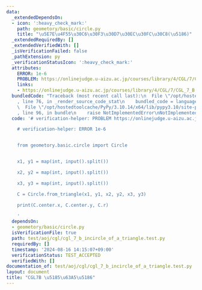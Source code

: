 ```yaml
---
data:
  _extendedDependsOn:
  - icon: ':heavy_check_mark:'
    path: geometory/basic/circle.py
    title: "\u5E7E\u4F55\u30C6\u30F3\u30D7\u30EC\u30FC\u30C8(\u5186)"
  _extendedRequiredBy: []
  _extendedVerifiedWith: []
  _isVerificationFailed: false
  _pathExtension: py
  _verificationStatusIcon: ':heavy_check_mark:'
  attributes:
    ERROR: 1e-6
    PROBLEM: https://onlinejudge.u-aizu.ac.jp/courses/library/4/CGL/7/CGL_7_B
    links:
    - https://onlinejudge.u-aizu.ac.jp/courses/library/4/CGL/7/CGL_7_B
  bundledCode: "Traceback (most recent call last):\n  File \"/opt/hostedtoolcache/PyPy/3.10.14/x64/lib/pypy3.10/site-packages/onlinejudge_verify/documentation/build.py\"\
    , line 76, in _render_source_code_stat\n    bundled_code = language.bundle(\n\
    \  File \"/opt/hostedtoolcache/PyPy/3.10.14/x64/lib/pypy3.10/site-packages/onlinejudge_verify/languages/python.py\"\
    , line 96, in bundle\n    raise NotImplementedError\nNotImplementedError\n"
  code: '# verification-helper: PROBLEM https://onlinejudge.u-aizu.ac.jp/courses/library/4/CGL/7/CGL_7_B

    # verification-helper: ERROR 1e-6


    from geometory.basic.circle import Circle


    x1, y1 = map(int, input().split())

    x2, y2 = map(int, input().split())

    x3, y3 = map(int, input().split())

    C = Circle.from_triangle(x1, y1, x2, y2, x3, y3)

    print(C.center.x, C.center.y, C.r)

    '
  dependsOn:
  - geometory/basic/circle.py
  isVerificationFile: true
  path: test/aoj/cgl/cgl_7_b_incircle_of_a_triangle.test.py
  requiredBy: []
  timestamp: '2024-08-16 14:15:07+09:00'
  verificationStatus: TEST_ACCEPTED
  verifiedWith: []
documentation_of: test/aoj/cgl/cgl_7_b_incircle_of_a_triangle.test.py
layout: document
title: "CGL7B \u5185\u63A5\u5186"
---
```


